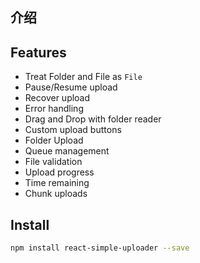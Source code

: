 ## 介绍

## Features

- Treat Folder and File as `File`
- Pause/Resume upload
- Recover upload
- Error handling
- Drag and Drop with folder reader
- Custom upload buttons
- Folder Upload
- Queue management
- File validation
- Upload progress
- Time remaining
- Chunk uploads

## Install

```bash
npm install react-simple-uploader --save
```
